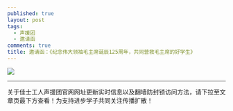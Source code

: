 ```yaml
---
published: true
layout: post
tags: 
  - 声援团
  - 邀请函
comments: true
title: 邀请函：《纪念伟大领袖毛主席诞辰125周年，共同营救毛主席的好学生》
---
```


![](https://i.loli.net/2018/12/26/5c233534c4a3f.jpg)

---
关于佳士工人声援团官网网址更新实时信息以及翻墙防封锁访问方法，请下拉至文章页最下方查看！为支持进步学子共同关注传播扩散！
